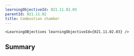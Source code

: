 ```yaml
---
learningObjectiveId: 021.11.02.03
parentId: 021.11.02
title: Combustion chamber
---
```


```tsx eval
<LearningOBjectives learningObjectiveId={021.11.02.03} />
```

## Summary
